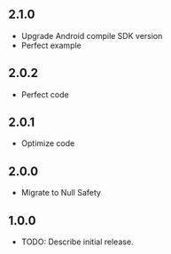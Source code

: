 ## 2.1.0

* Upgrade Android compile SDK version
* Perfect example

## 2.0.2

* Perfect code

## 2.0.1

* Optimize code

## 2.0.0

* Migrate to Null Safety

## 1.0.0

* TODO: Describe initial release.

